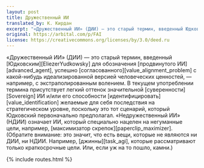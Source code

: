 ```yaml
---
layout: post
title: Дружественный ИИ
translated_by: К. Кирдан
excerpt: "«Дружественный ИИ» (ДИИ) — это старый термин, введенный Юдковским для обозначения продвинутого ИИ, успешно согласованного с какой-нибудь идеализированной версией человеческих ценностей, — например, с экстраполированным волением."
original: https://arbital.com/p/FAI
license: https://creativecommons.org/licenses/by/3.0/deed.ru
---
```

«Дружественный ИИ» (ДИИ) — это старый термин, введенный [Юдковским][EliezerYudkowsky] для обозначения [продвинутого ИИ][advanced_agent], успешно [согласованного][value_alignment_problem] с какой-нибудь идеализированной версией человеческих ценностей, — например, с экстраполированным волением. В текущем употреблении термина присутствует легкий оттенок значительной [суверенности][Sovereign] ИИ и/или его способности [идентифицировать][value_identification] желаемые для себя последствия на стратегическом уровне, поскольку это тот сценарий, который Юдковский первоначально предполагал. «Недружественный ИИ» (НДИИ) означает ИИ, который специально нацелен на негуманные цели, например, [максимизатор скрепок][paperclip_maximizer]. (Обратите внимание: это значит, что есть вещи, которые не являются ни ДИИ, ни НДИИ. Например, [джинны][task_agi], которые рассматривают только краткосрочные цели. Или, если уж на то пошло, камни.)

{% include routes.html %}
